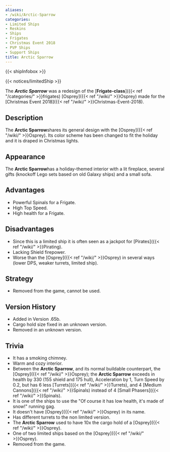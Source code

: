```yaml
---
aliases:
- /wiki/Arctic-Sparrow
categories:
- Limited Ships
- Reskins
- Ships
- Frigates
- Christmas Event 2018
- PVP Ships
- Support Ships
title: Arctic Sparrow
---  
```


{{< shipInfobox >}}   

{{< notices/limitedShip >}} 

The **_Arctic Sparrow_** was a redesign of the [**Frigate-class**]({{< ref "/categories/" >}}frigates) [Osprey]({{< ref "/wiki/" >}}Osprey) made for the [Christmas Event 2018]({{< ref "/wiki/" >}}Christmas-Event-2018). 

## Description

The **Arctic Sparrow**shares its general design with the [Osprey]({{< ref "/wiki/" >}}Osprey). Its color scheme has been changed to fit the holiday and it is draped in Christmas lights.

## Appearance

The **Arctic Sparrow**has a holiday-themed interior with a lit fireplace, several gifts (knockoff Lego sets based on old Galaxy ships) and a small sofa.

## Advantages

- Powerful Spinals for a Frigate.
- High Top Speed.
- High health for a Frigate.

## Disadvantages

- Since this is a limited ship it is often seen as a jackpot for [Pirates]({{< ref "/wiki/" >}}Pirating).
- Lacking Shield firepower.
- Worse than the [Osprey]({{< ref "/wiki/" >}}Osprey) in several ways (lower DPS, weaker turrets, limited ship).

## Strategy

- Removed from the game, cannot be used.

## Version History 

- Added in Version .65b.
- Cargo hold size fixed in an unknown version.
- Removed in an unknown version.

## Trivia

- It has a smoking chimney.
- Warm and cozy interior.
- Between the **Arctic Sparrow**, and its normal buildable counterpart, the [Osprey]({{< ref "/wiki/" >}}Osprey); the **Arctic Sparrow** exceeds in health by 330 (155 shield and 175 hull), Acceleration by 1, Turn Speed by 0.2, but has 6 less [Turrets]({{< ref "/wiki/" >}}Turrets), and 4 [Medium Cannons]({{< ref "/wiki/" >}}Spinals) instead of 4 [Small Phasers]({{< ref "/wiki/" >}}Spinals).
- It is one of the ships to use the "Of course it has low health, it's made of snow!" running gag.
- It doesn't have [Osprey]({{< ref "/wiki/" >}}Osprey) in its name.
- Has different turrets to the non limited version.
- The **Arctic Sparrow** used to have 10x the cargo hold of a [Osprey]({{< ref "/wiki/" >}}Osprey).
- One of two limited ships based on the [Osprey]({{< ref "/wiki/" >}}Osprey).
- Removed from the game.